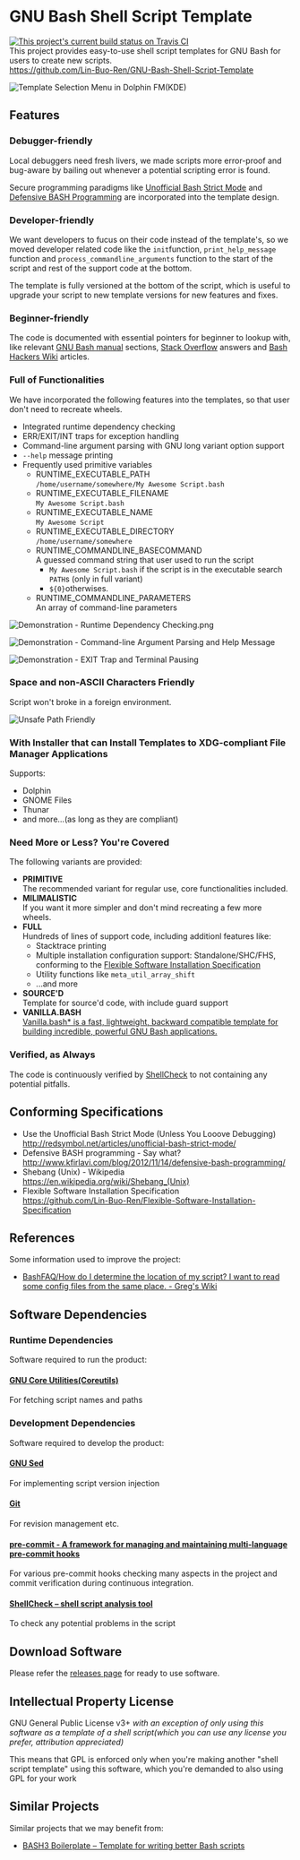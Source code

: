 # GNU Bash Shell Script Template
[![This project's current build status on Travis CI](https://travis-ci.org/Lin-Buo-Ren/GNU-Bash-Shell-Script-Template.svg?branch=master)](https://travis-ci.org/Lin-Buo-Ren/GNU-Bash-Shell-Script-Template)  
This project provides easy-to-use shell script templates for GNU Bash for users to create new scripts.  
<https://github.com/Lin-Buo-Ren/GNU-Bash-Shell-Script-Template>

![Template Selection Menu in Dolphin FM(KDE)](Pictures/Template%20Selection%20Menu%20in%20Dolphin%20FM%28KDE%29.png)

## Features
### Debugger-friendly

Local debuggers need fresh livers, we made scripts more error-proof and bug-aware by bailing out whenever a potential scripting error is found.

Secure programming paradigms like [Unofficial Bash Strict Mode](http://redsymbol.net/articles/unofficial-bash-strict-mode/) and [Defensive BASH Programming](http://www.kfirlavi.com/blog/2012/11/14/defensive-bash-programming/) are incorporated into the template design.

### Developer-friendly

We want developers to fucus on their code instead of the template's, so we moved developer related code like the `init`function, `print_help_message` function and `process_commandline_arguments` function to the start of the script and rest of the support code at the bottom.

The template is fully versioned at the bottom of the script, which is useful to upgrade your script to new template versions for new features and fixes.

### Beginner-friendly

The code is documented with essential pointers for beginner to lookup with, like relevant [GNU Bash manual](https://www.gnu.org/software/bash/manual/) sections, [Stack Overflow](https://stackoverflow.com/) answers and [Bash Hackers Wiki](http://wiki.bash-hackers.org) articles.

### Full of Functionalities

We have incorporated the following features into the templates, so that user don't need to recreate wheels.

* Integrated runtime dependency checking
* ERR/EXIT/INT traps for exception handling
* Command-line argument parsing with GNU long variant option support
* `--help` message printing
* Frequently used primitive variables
  * RUNTIME_EXECUTABLE_PATH  
    `/home/username/somewhere/My Awesome Script.bash`
  * RUNTIME_EXECUTABLE_FILENAME  
    `My Awesome Script.bash`
  * RUNTIME_EXECUTABLE_NAME  
    `My Awesome Script`
  * RUNTIME_EXECUTABLE_DIRECTORY  
    `/home/username/somewhere`
  * RUNTIME_COMMANDLINE_BASECOMMAND  
    A guessed command string that user used to run the script
    * `My Awesome Script.bash` if the script is in the executable search `PATH`s (only in full variant)
    * `${0}`otherwises.
  * RUNTIME_COMMANDLINE_PARAMETERS  
    An array of command-line parameters

![Demonstration - Runtime Dependency Checking.png](Pictures/Demonstration%20-%20Runtime%20Dependency%20Checking.png)

![Demonstration - Command-line Argument Parsing and Help Message](Pictures/Demonstration%20-%20Command-line%20Argument%20Parsing%20and%20Help%20Message.png)

![Demonstration - EXIT Trap and Terminal Pausing](Pictures/Demonstration%20-%20EXIT%20Trap%20and%20Terminal%20Pausing.png)

### Space and non-ASCII Characters Friendly

Script won't broke in a foreign environment.

![Unsafe Path Friendly](Pictures/Unsafe%20Path%20Friendly.png)

### With Installer that can Install Templates to XDG-compliant File Manager Applications

Supports:

* Dolphin
* GNOME Files
* Thunar
* and more...(as long as they are compliant)

### Need More or Less?  You're Covered

The following variants are provided:

* **PRIMITIVE**  
  The recommended variant for regular use, core functionalities included.
* **MILIMALISTIC**  
  If you want it more simpler and don't mind recreating a few more wheels.
* **FULL**  
  Hundreds of lines of support code, including additionl features like:
  * Stacktrace printing
  * Multiple installation configuration support: Standalone/SHC/FHS, conforming to the [Flexible Software Installation Specification](https://github.com/Lin-Buo-Ren/Flexible-Software-Installation-Specification)
  * Utility functions like `meta_util_array_shift`
  * ...and more
* **SOURCE'D**  
  Template for source'd code, with include guard support
* **VANILLA.BASH**  
  [Vanilla.bash* is a fast, lightweight, backward compatible template for building incredible, powerful GNU Bash applications.](https://github.com/Lin-Buo-Ren/Vanilla.bash)

### Verified, as Always

The code is continuously verified by [ShellCheck](https://www.shellcheck.net/) to not containing any potential pitfalls.

## Conforming Specifications
* Use the Unofficial Bash Strict Mode (Unless You Looove Debugging)  
  <http://redsymbol.net/articles/unofficial-bash-strict-mode/>
* Defensive BASH programming - Say what?  
  <http://www.kfirlavi.com/blog/2012/11/14/defensive-bash-programming/>
* Shebang (Unix) - Wikipedia  
  <https://en.wikipedia.org/wiki/Shebang_(Unix)>
* Flexible Software Installation Specification  
  <https://github.com/Lin-Buo-Ren/Flexible-Software-Installation-Specification>

## References
Some information used to improve the project:

* [BashFAQ/How do I determine the location of my script? I want to read some config files from the same place. - Greg's Wiki](http://mywiki.wooledge.org/BashFAQ/028)

## Software Dependencies
### Runtime Dependencies
Software required to run the product:

#### [GNU Core Utilities(Coreutils)](http://www.gnu.org/software/coreutils/coreutils.html)
For fetching script names and paths

### Development Dependencies
Software required to develop the product:

#### [GNU Sed](https://www.gnu.org/software/sed/)
For implementing script version injection

#### [Git](https://git-scm.com/)
For revision management etc.

#### [pre-commit - A framework for managing and maintaining multi-language pre-commit hooks](https://pre-commit.com/)
For various pre-commit hooks checking many aspects in the project and commit verification during continuous integration.

#### [ShellCheck – shell script analysis tool](http://www.shellcheck.net/)
To check any potential problems in the script

## Download Software
Please refer the [releases page](https://github.com/Lin-Buo-Ren/GNU-Bash-Shell-Script-Template/releases) for ready to use software.

## Intellectual Property License
GNU General Public License v3+ *with an exception of only using this software as a template of a shell script(which you can use any license you prefer, attribution appreciated)*

This means that GPL is enforced only when you're making another "shell script template" using this software, which you're demanded to also using GPL for your work

## Similar Projects
Similar projects that we may benefit from:

* [BASH3 Boilerplate – Template for writing better Bash scripts](http://bash3boilerplate.sh/)

